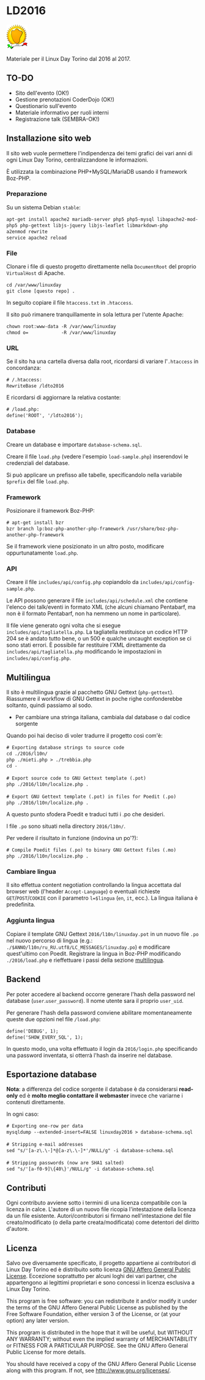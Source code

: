 # LD2016
![Linux Day Torino 2016](https://raw.githubusercontent.com/0iras0r/ld2016/master/2016/static/linuxday-64.png)

Materiale per il Linux Day Torino dal 2016 al 2017.

## TO-DO
* Sito dell'evento (OK!)
* Gestione prenotazioni CoderDojo (OK!)
* Questionario sull'evento
* Materiale informativo per ruoli interni
* Registrazione talk (SEMBRA-OK!)

## Installazione sito web
Il sito web vuole permettere l'indipendenza dei temi grafici dei vari anni di ogni Linux Day Torino, centralizzandone le informazioni.

È utilizzata la combinazione PHP+MySQL/MariaDB usando il framework Boz-PHP.

### Preparazione
Su un sistema Debian `stable`:

    apt-get install apache2 mariadb-server php5 php5-mysql libapache2-mod-php5 php-gettext libjs-jquery libjs-leaflet libmarkdown-php
    a2enmod rewrite
    service apache2 reload

### File
Clonare i file di questo progetto direttamente nella `DocumentRoot` del proprio `VirtualHost` di Apache.

    cd /var/www/linuxday
    git clone [questo repo] .

In seguito copiare il file `htaccess.txt` in `.htaccess`.

Il sito può rimanere tranquillamente in sola lettura per l'utente Apache:

    chown root:www-data -R /var/www/linuxday
    chmod o=            -R /var/www/linuxday

### URL
Se il sito ha una cartella diversa dalla root, ricordarsi di variare l'`.htaccess` in concordanza:

    # /.htaccess:
    RewriteBase /ldto2016

E ricordarsi di aggiornare la relativa costante:

    # /load.php:
    define('ROOT', '/ldto2016');

### Database
Creare un database e importare `database-schema.sql`.

Creare il file `load.php` (vedere l'esempio `load-sample.php`) inserendovi le credenziali del database.

Si può applicare un prefisso alle tabelle, specificandolo nella variabile `$prefix` del file `load.php`.

### Framework
Posizionare il framework Boz-PHP:

    # apt-get install bzr
    bzr branch lp:boz-php-another-php-framework /usr/share/boz-php-another-php-framework

Se il framework viene posizionato in un altro posto, modificare oppurtunatamente `load.php`.

### API
Creare il file `includes/api/config.php` copiandolo da `includes/api/config-sample.php`.

Le API possono generare il file `includes/api/schedule.xml` che contiene l'elenco dei talk/eventi in formato XML (che alcuni chiamano Pentabarf, ma non è il formato Pentabarf, non ha nemmeno un nome in particolare).

Il file viene generato ogni volta che si esegue `includes/api/tagliatella.php`. La tagliatella restituisce un codice HTTP 204 se è andato tutto bene, o un 500 e qualche uncaught exception se ci sono stati errori.
È possibile far restituire l'XML direttamente da `includes/api/tagliatella.php` modificando le impostazioni in `includes/api/config.php`.

## Multilingua
Il sito è multilingua grazie al pacchetto GNU Gettext (`php-gettext`). Riassumere il workflow di GNU Gettext in poche righe confonderebbe soltanto, quindi passiamo al sodo.

* Per cambiare una stringa italiana, cambiala dal database o dal codice sorgente

Quando poi hai deciso di voler tradurre il progetto così com'è:

    # Exporting database strings to source code
    cd ./2016/l10n/
    php ./mieti.php > ./trebbia.php
    cd -

    # Export source code to GNU Gettext template (.pot)
    php ./2016/l10n/localize.php .

    # Export GNU Gettext template (.pot) in files for Poedit (.po)
    php ./2016/l10n/localize.php .

A questo punto sfodera Poedit e traduci tutti i .po che desideri.

I file `.po` sono situati nella directory `2016/l10n/`.

Per vedere il risultato in funzione (indovina un po'?):

    # Compile Poedit files (.po) to binary GNU Gettext files (.mo)
    php ./2016/l10n/localize.php .

### Cambiare lingua
Il sito effettua content negotiation controllando la lingua accettata dal browser web (l'header `Accept-Language`) o eventuali richieste `GET`/`POST`/`COOKIE` con il parametro `l=$lingua` (`en`, `it`, ecc.). La lingua italiana è predefinita.

### Aggiunta lingua
Copiare il template GNU Gettext `2016/l10n/linuxday.pot` in un nuovo file `.po` nel nuovo percorso di lingua (e.g.: `./$ANNO/l10n/ru_RU.utf8/LC_MESSAGES/linuxday.po`) e modificare quest'ultimo con Poedit. Registrare la lingua in Boz-PHP modificando `./2016/load.php` e rieffettuare i passi della sezione [multilingua](#multilingua).

## Backend
Per poter accedere al backend occorre generare l'hash della password nel database (`user`.`user_password`). Il nome utente sara il proprio `user_uid`.

Per generare l'hash della password conviene abilitare momentaneamente queste due opzioni nel file `/load.php`:

    define('DEBUG', 1);
    define('SHOW_EVERY_SQL', 1);

In questo modo, una volta effettuato il login da `2016/login.php` specificando una password inventata, si otterrà l'hash da inserire nel database.

## Esportazione database
**Nota**: a differenza del codice sorgente il database è da considerarsi **read-only** ed è **molto meglio contattare il webmaster** invece che variarne i contenuti direttamente.

In ogni caso:

    # Exporting one-row per data
    mysqldump --extended-insert=FALSE linuxday2016 > database-schema.sql

    # Stripping e-mail addresses
    sed "s/'[a-z\.\-]*@[a-z\.\-]*'/NULL/g" -i database-schema.sql

    # Stripping passwords (now are SHA1 salted)
    sed "s/'[a-f0-9]\{40\}'/NULL/g" -i database-schema.sql

## Contributi
Ogni contributo avviene sotto i termini di una licenza compatibile con la licenza in calce. L'autore di un nuovo file ricopia l'intestazione della licenza da un file esistente. Autori/contributori si firmano nell'intestazione del file creato/modificato (o della parte creata/modificata) come detentori del diritto d'autore.

## Licenza
Salvo ove diversamente specificato, il progetto appartiene ai contributori di Linux Day Torino ed è distribuito sotto licenza [GNU Affero General Public License](https://www.gnu.org/licenses/agpl-3.0.html). Eccezione soprattutto per alcuni loghi dei vari partner, che appartengono ai legittimi proprietari e sono concessi in licenza esclusiva a Linux Day Torino.

This program is free software: you can redistribute it and/or modify it under the terms of the GNU Affero General Public License as published by the Free Software Foundation, either version 3 of the License, or (at your option) any later version.

This program is distributed in the hope that it will be useful, but WITHOUT ANY WARRANTY; without even the implied warranty of MERCHANTABILITY or FITNESS FOR A PARTICULAR PURPOSE.
See the GNU Affero General Public License for more details.

You should have received a copy of the GNU Affero General Public License along with this program. If not, see <http://www.gnu.org/licenses/>.
